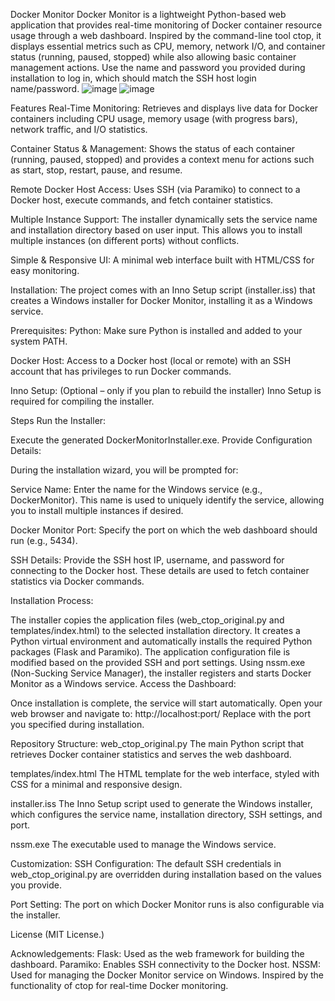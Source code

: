 Docker Monitor
Docker Monitor is a lightweight Python-based web application that provides real-time monitoring of Docker container resource usage through a web dashboard. Inspired by the command-line tool ctop, it displays essential metrics such as CPU, memory, network I/O, and container status (running, paused, stopped) while also allowing basic container management actions.
Use the name and password you provided during installation to log in, which should match the SSH host login name/password.
![image](https://github.com/user-attachments/assets/8aa38cbd-881b-4182-943f-7b6e192dac4d)
![image](https://github.com/user-attachments/assets/d9ec264b-7c1c-42b8-9404-805a10c1267a)

Features
Real-Time Monitoring:
Retrieves and displays live data for Docker containers including CPU usage, memory usage (with progress bars), network traffic, and I/O statistics.

Container Status & Management:
Shows the status of each container (running, paused, stopped) and provides a context menu for actions such as start, stop, restart, pause, and resume.

Remote Docker Host Access:
Uses SSH (via Paramiko) to connect to a Docker host, execute commands, and fetch container statistics.

Multiple Instance Support:
The installer dynamically sets the service name and installation directory based on user input. This allows you to install multiple instances (on different ports) without conflicts.

Simple & Responsive UI:
A minimal web interface built with HTML/CSS for easy monitoring.

Installation:
The project comes with an Inno Setup script (installer.iss) that creates a Windows installer for Docker Monitor, installing it as a Windows service.

Prerequisites:
Python:
Make sure Python is installed and added to your system PATH.

Docker Host:
Access to a Docker host (local or remote) with an SSH account that has privileges to run Docker commands.

Inno Setup:
(Optional – only if you plan to rebuild the installer) Inno Setup is required for compiling the installer.

Steps
Run the Installer:

Execute the generated DockerMonitorInstaller.exe.
Provide Configuration Details:

During the installation wizard, you will be prompted for:

Service Name:
Enter the name for the Windows service (e.g., DockerMonitor). This name is used to uniquely identify the service, allowing you to install multiple instances if desired.

Docker Monitor Port:
Specify the port on which the web dashboard should run (e.g., 5434).

SSH Details:
Provide the SSH host IP, username, and password for connecting to the Docker host. These details are used to fetch container statistics via Docker commands.

Installation Process:

The installer copies the application files (web_ctop_original.py and templates/index.html) to the selected installation directory.
It creates a Python virtual environment and automatically installs the required Python packages (Flask and Paramiko).
The application configuration file is modified based on the provided SSH and port settings.
Using nssm.exe (Non-Sucking Service Manager), the installer registers and starts Docker Monitor as a Windows service.
Access the Dashboard:

Once installation is complete, the service will start automatically. Open your web browser and navigate to:
http://localhost:port/
Replace <port> with the port you specified during installation.

Repository Structure:
web_ctop_original.py
The main Python script that retrieves Docker container statistics and serves the web dashboard.

templates/index.html
The HTML template for the web interface, styled with CSS for a minimal and responsive design.

installer.iss
The Inno Setup script used to generate the Windows installer, which configures the service name, installation directory, SSH settings, and port.

nssm.exe
The executable used to manage the Windows service.

Customization:
SSH Configuration:
The default SSH credentials in web_ctop_original.py are overridden during installation based on the values you provide.

Port Setting:
The port on which Docker Monitor runs is also configurable via the installer.

License
(MIT License.)

Acknowledgements:
Flask: Used as the web framework for building the dashboard.
Paramiko: Enables SSH connectivity to the Docker host.
NSSM: Used for managing the Docker Monitor service on Windows.
Inspired by the functionality of ctop for real-time Docker monitoring.

